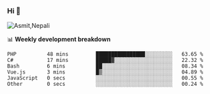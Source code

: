 ### Hi 👋

![Asmit,Nepali](https://media.giphy.com/media/L8K62iTDkzGX6/giphy.gif)
<!--
**asmit99nepali/asmit99nepali** is a ✨ _special_ ✨ repository because its `README.md` (this file) appears on your GitHub profile.

Here are some ideas to get you started:

- 🔭 I’m currently working on ...
- 🌱 I’m currently learning ...
- 👯 I’m looking to collaborate on ...
- 🤔 I’m looking for help with ...
- 💬 Ask me about ...
- 📫 How to reach me: ...
- 😄 Pronouns: ...
- ⚡ Fun fact: ...
-->


📊 **Weekly development breakdown**
<!--START_SECTION:waka-->

```text
PHP          48 mins         ████████████████░░░░░░░░░   63.65 %
C#           17 mins         █████▓░░░░░░░░░░░░░░░░░░░   22.32 %
Bash         6 mins          ██░░░░░░░░░░░░░░░░░░░░░░░   08.34 %
Vue.js       3 mins          █▒░░░░░░░░░░░░░░░░░░░░░░░   04.89 %
JavaScript   0 secs          ░░░░░░░░░░░░░░░░░░░░░░░░░   00.55 %
Other        0 secs          ░░░░░░░░░░░░░░░░░░░░░░░░░   00.24 %
```

<!--END_SECTION:waka-->


